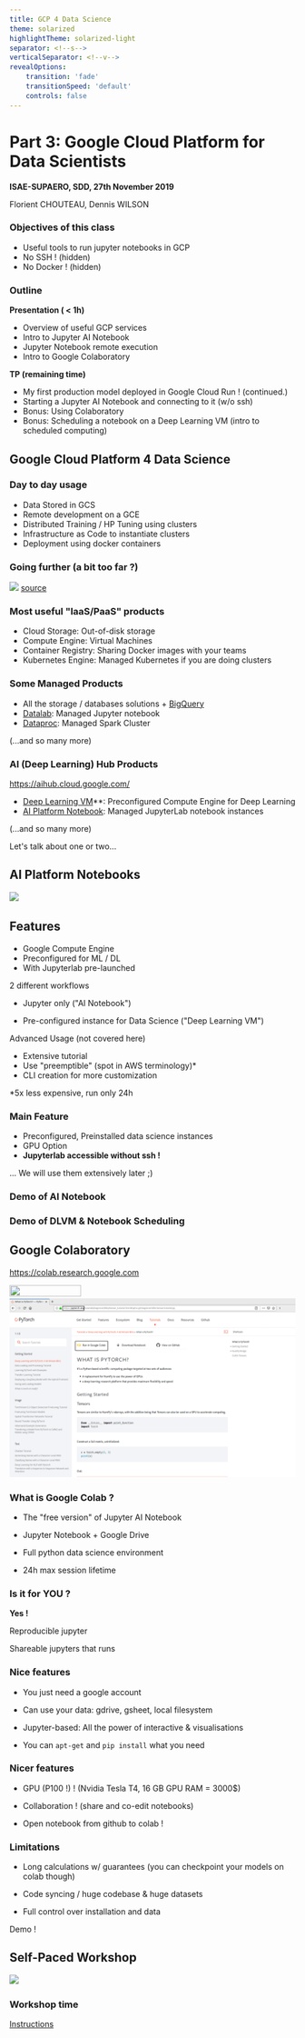 ```yaml
---
title: GCP 4 Data Science
theme: solarized
highlightTheme: solarized-light
separator: <!--s-->
verticalSeparator: <!--v-->
revealOptions:
    transition: 'fade'
    transitionSpeed: 'default'
    controls: false
---
```


# Part 3: Google Cloud Platform for Data Scientists

**ISAE-SUPAERO, SDD, 27th November 2019**

Florient CHOUTEAU, Dennis WILSON

<!--v-->

### Objectives of this class

- Useful tools to run jupyter notebooks in GCP
- No SSH ! (hidden)
- No Docker ! (hidden)

<!--v-->

### Outline

**Presentation ( < 1h)**

- Overview of useful GCP services 
- Intro to Jupyter AI Notebook
- Jupyter Notebook remote execution
- Intro to Google Colaboratory

**TP (remaining time)**

- My first production model deployed in Google Cloud Run ! (continued.)
- Starting a Jupyter AI Notebook and connecting to it (w/o ssh)
- Bonus: Using Colaboratory
- Bonus: Scheduling a notebook on a Deep Learning VM (intro to scheduled computing)

<!--s-->

## Google Cloud Platform 4 Data Science

<!--v-->

### Day to day usage

- Data Stored in GCS
- Remote development on a GCE
- Distributed Training / HP Tuning using clusters
- Infrastructure as Code to instantiate clusters
- Deployment using docker containers

<!--v-->

### Going further (a bit too far ?)

![](https://miro.medium.com/max/1920/1*WOEEJizYnO8ibtU2l9jWbA.jpeg)
[source](https://medium.com/netflix-techblog/notebook-innovation-591ee3221233)

<!--v-->

### Most useful "IaaS/PaaS" products

- Cloud Storage: Out-of-disk storage
- Compute Engine: Virtual Machines
- Container Registry: Sharing Docker images with your teams
- Kubernetes Engine: Managed Kubernetes if you are doing clusters

<!--v-->

### Some Managed Products

- All the storage / databases solutions + [BigQuery](https://cloud.google.com/bigquery/docs/)
- [Datalab](https://cloud.google.com/datalab/docs/): Managed Jupyter notebook
- [Dataproc](https://cloud.google.com/dataproc/docs/): Managed Spark Cluster 

(...and so many more)

<!--v-->

### AI (Deep Learning) Hub Products

https://aihub.cloud.google.com/

- [Deep Learning VM](https://cloud.google.com/deep-learning-vm/docs/)**: Preconfigured Compute Engine for Deep Learning
- [AI Platform Notebook](https://cloud.google.com/ml-engine/docs/notebooks/): Managed JupyterLab notebook instances

(...and so many more)

<!--v-->

Let's talk about one or two...

<!--s-->

## AI Platform Notebooks

![](https://kstatic.googleusercontent.com/files/1a04559c0bf2b9c2a1dbc31d0e908c7387d610ce617731ac220c0176b735ad96589c9ce88039efdbcfa11a094ae869cd8ad22ef5a4ae2d34c13e009e82594b8a)

<!--v-->

## Features

- Google Compute Engine
- Preconfigured for ML / DL
- With Jupyterlab pre-launched

<!--v-->

2 different workflows

- Jupyter only ("AI Notebook")

- Pre-configured instance for Data Science ("Deep Learning VM")

<!--v-->

Advanced Usage (not covered here)

- Extensive tutorial
- Use "preemptible" (spot in AWS terminology)*
- CLI creation for more customization

*5x less expensive, run only 24h

<!--v-->

### Main Feature

- Preconfigured, Preinstalled data science instances
- GPU Option
- **Jupyterlab accessible without ssh !** 

... We will use them extensively later ;) <!-- .element: class="fragment" data-fragment-index="2" -->

<!--v-->

### Demo of AI Notebook

<!--v-->

### Demo of DLVM & Notebook Scheduling

<!--s-->

## Google Colaboratory

https://colab.research.google.com

<img src="https://miro.medium.com/max/776/1*Eb4YFMdn8LJhxjJCuykiLg.png" alt="" style="width: 50%; height: 50%; background:none; border:none; box-shadow:none;"/>

<!--v-->

<img src="static/img/open_in_colab.png" alt="" style="background:none; border:none; box-shadow:none;"/>

<!--v-->

### What is Google Colab ?

- The "free version" of Jupyter AI Notebook

- Jupyter Notebook + Google Drive

- Full python data science environment

- 24h max session lifetime

<!--v-->

### Is it for YOU ? 

**Yes !**

Reproducible jupyter <!-- .element: class="fragment" data-fragment-index="1" -->

Shareable jupyters that runs <!-- .element: class="fragment" data-fragment-index="2" -->

<!--v-->

### Nice features

- You just need a google account

- Can use your data: gdrive, gsheet, local filesystem

- Jupyter-based: All the power of interactive & visualisations

- You can `apt-get` and `pip install` what you need

<!--v-->

### Nicer features

- GPU (P100 !) ! (Nvidia Tesla T4, 16 GB GPU RAM = 3000$)

- Collaboration ! (share and co-edit notebooks)

- Open notebook from github to colab ! 

<!--v-->

### Limitations

- Long calculations w/ guarantees (you can checkpoint your models on colab though)

- Code syncing / huge codebase & huge datasets

- Full control over installation and data

<!--v-->

Demo !

<!--s-->

## Self-Paced Workshop

<!--v-->

![](https://media.giphy.com/media/FqfZhLdbTtGThAymdh/giphy.gif)

<!--v-->

### Workshop time

[Instructions](https://github.com/fchouteau/isae-practical-gcp/tree/master/4-gcp-for-data-science)
